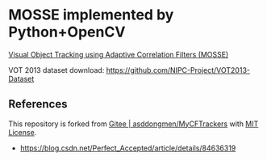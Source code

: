 # MOSSE implemented by Python+OpenCV

[Visual Object Tracking using Adaptive Correlation Filters (MOSSE)](https://citeseerx.ist.psu.edu/viewdoc/download?doi=10.1.1.294.4992&rep=rep1&type=pdf)

VOT 2013 dataset download: https://github.com/NIPC-Project/VOT2013-Dataset

## References

This repository is forked from [Gitee | asddongmen/MyCFTrackers](https://gitee.com/asddongmen/MyCFTrackers) with [MIT License](https://gitee.com/asddongmen/MyCFTrackers/blob/master/LICENSE).

- https://blog.csdn.net/Perfect_Accepted/article/details/84636319
